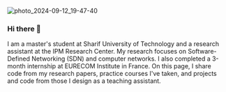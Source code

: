 

![photo_2024-09-12_19-47-40](https://github.com/user-attachments/assets/54be7e7a-6e07-4bd0-8592-2ff2ad5394dd)

### Hi there 👋
I am a master's student at Sharif University of Technology and a research assistant at the IPM Research Center. My research focuses on Software-Defined Networking (SDN) and computer networks. I also completed a 3-month internship at EURECOM Institute in France. On this page, I share code from my research papers, practice courses I've taken, and projects and code from those I design as a teaching assistant.
<!--
**mmdsbri98/mmdsbri98** is a ✨ _special_ ✨ repository because its `README.md` (this file) appears on your GitHub profile.

Here are some ideas to get you started:

- 🔭 I’m currently working on ...
- 🌱 I’m currently learning ...
- 👯 I’m looking to collaborate on ...
- 🤔 I’m looking for help with ...
- 💬 Ask me about ...
- 📫 How to reach me: ...
- 😄 Pronouns: ...
- ⚡ Fun fact: ...
-->
